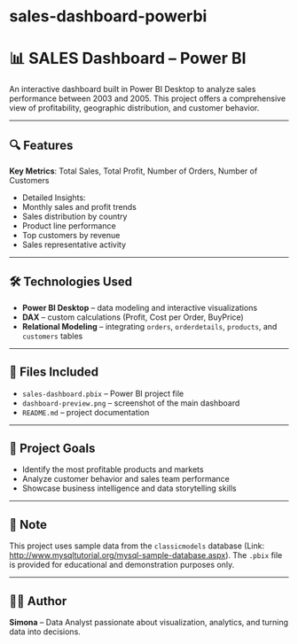 # sales-dashboard-powerbi

# 📊 SALES Dashboard – Power BI

An interactive dashboard built in Power BI Desktop to analyze sales performance between 2003 and 2005. This project offers a comprehensive view of profitability, geographic distribution, and customer behavior.

---

## 🔍 Features

**Key Metrics**: Total Sales, Total Profit, Number of Orders, Number of Customers
- Detailed Insights:
- Monthly sales and profit trends
- Sales distribution by country
- Product line performance
- Top customers by revenue
- Sales representative activity


---

## 🛠️ Technologies Used

- **Power BI Desktop** – data modeling and interactive visualizations  
- **DAX** – custom calculations (Profit, Cost per Order, BuyPrice)  
- **Relational Modeling** – integrating `orders`, `orderdetails`, `products`, and `customers` tables

---

## 📁 Files Included

- `sales-dashboard.pbix` – Power BI project file  
- `dashboard-preview.png` – screenshot of the main dashboard  
- `README.md` – project documentation

---

## 🎯 Project Goals

- Identify the most profitable products and markets  
- Analyze customer behavior and sales team performance  
- Showcase business intelligence and data storytelling skills

---

## 📌 Note

This project uses sample data from the `classicmodels` database  (Link: http://www.mysqltutorial.org/mysql-sample-database.aspx). The `.pbix` file is provided for educational and demonstration purposes only.

---

## 🙋‍♀️ Author

**Simona** – Data Analyst passionate about visualization, analytics, and turning data into decisions.
